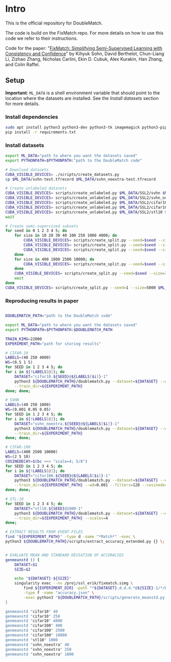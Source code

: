 # Intro

This is the official repository for DoubleMatch.

The code is build on the FixMatch repo. For more details on how to use this code we refer to their instructions.

Code for the paper: "[FixMatch: Simplifying Semi-Supervised Learning with Consistency and Confidence](https://arxiv.org/abs/2001.07685)" by 
Kihyuk Sohn, David Berthelot, Chun-Liang Li, Zizhao Zhang, Nicholas Carlini, Ekin D. Cubuk, Alex Kurakin, Han Zhang, and Colin Raffel.


## Setup

**Important**: `ML_DATA` is a shell environment variable that should point to the location where the datasets are installed. See the *Install datasets* section for more details.

### Install dependencies

```bash
sudo apt install python3 python3-dev python3-tk imagemagick python3-pip
pip install -r requirements.txt
```

### Install datasets

```bash
export ML_DATA="path to where you want the datasets saved"
export PYTHONPATH=$PYTHONPATH:"path to the DoubleMatch code"

# Download datasets
CUDA_VISIBLE_DEVICES= ./scripts/create_datasets.py
cp $ML_DATA/svhn-test.tfrecord $ML_DATA/svhn_noextra-test.tfrecord

# Create unlabeled datasets
CUDA_VISIBLE_DEVICES= scripts/create_unlabeled.py $ML_DATA/SSL2/svhn $ML_DATA/svhn-train.tfrecord $ML_DATA/svhn-extra.tfrecord &
CUDA_VISIBLE_DEVICES= scripts/create_unlabeled.py $ML_DATA/SSL2/svhn_noextra $ML_DATA/svhn-train.tfrecord &
CUDA_VISIBLE_DEVICES= scripts/create_unlabeled.py $ML_DATA/SSL2/cifar10 $ML_DATA/cifar10-train.tfrecord &
CUDA_VISIBLE_DEVICES= scripts/create_unlabeled.py $ML_DATA/SSL2/cifar100 $ML_DATA/cifar100-train.tfrecord &
CUDA_VISIBLE_DEVICES= scripts/create_unlabeled.py $ML_DATA/SSL2/stl10 $ML_DATA/stl10-train.tfrecord $ML_DATA/stl10-unlabeled.tfrecord &
wait

# Create semi-supervised subsets
for seed in 0 1 2 3 4 5; do
    for size in 10 20 30 40 100 250 1000 4000; do
        CUDA_VISIBLE_DEVICES= scripts/create_split.py --seed=$seed --size=$size $ML_DATA/SSL2/svhn $ML_DATA/svhn-train.tfrecord $ML_DATA/svhn-extra.tfrecord &
        CUDA_VISIBLE_DEVICES= scripts/create_split.py --seed=$seed --size=$size $ML_DATA/SSL2/svhn_noextra $ML_DATA/svhn-train.tfrecord &
        CUDA_VISIBLE_DEVICES= scripts/create_split.py --seed=$seed --size=$size $ML_DATA/SSL2/cifar10 $ML_DATA/cifar10-train.tfrecord &
    done
    for size in 400 1000 2500 10000; do
        CUDA_VISIBLE_DEVICES= scripts/create_split.py --seed=$seed --size=$size $ML_DATA/SSL2/cifar100 $ML_DATA/cifar100-train.tfrecord &
    done
    CUDA_VISIBLE_DEVICES= scripts/create_split.py --seed=$seed --size=1000 $ML_DATA/SSL2/stl10 $ML_DATA/stl10-train.tfrecord $ML_DATA/stl10-unlabeled.tfrecord &
    wait
done
CUDA_VISIBLE_DEVICES= scripts/create_split.py --seed=1 --size=5000 $ML_DATA/SSL2/stl10 $ML_DATA/stl10-train.tfrecord $ML_DATA/stl10-unlabeled.tfrecord
```


### Reproducing results in paper


```bash

DOUBLEMATCH_PATH="path to the DoubleMatch code"

export ML_DATA="path to where you want the datasets saved"
export PYTHONPATH=$PYTHONPATH:$DOUBLEMATCH_PATH

TRAIN_KIMG=22000
EXPERIMENT_PATH="path for storing results"

# CIFAR-10
LABELS=(40 250 4000)
WS=(0.5 1 5)
for SEED in 1 2 3 4 5; do
for i in ${!LABELS[@]}; do
    DATASET="cifar10.${SEED}@${LABELS[$i]}-1"
    python3 ${DOUBLEMATCH_PATH}/doublematch.py --dataset=${DATASET} --ws=${WS[$i]} --train_kimg=${TRAIN_KIMG}\
    --train_dir=${EXPERIMENT_PATH}
done; done;

# SVHN
LABELS=(40 250 1000)
WS=(0.001 0.05 0.05)
for SEED in 1 2 3 4 5; do
for i in ${!LABELS[@]}; do
    DATASET="svhn_noextra.${SEED}@${LABELS[$i]}-1"
    python3 ${DOUBLEMATCH_PATH}/doublematch.py --dataset=${DATASET} --ws=${WS[$i]} --train_kimg=${TRAIN_KIMG}\
    --train_dir=${EXPERIMENT_PATH}
done; done;

# CIFAR-100
LABELS=(400 2500 10000)
WS=(2 5 10)
COSINEDECAY=$(bc <<< "scale=4; 5/8")
for SEED in 1 2 3 4 5; do
for i in ${!LABELS[@]}; do
    DATASET="cifar100.${SEED}@${LABELS[$i]}-1"
    python3 ${DOUBLEMATCH_PATH}/doublematch.py --dataset=${DATASET} --ws=${WS[$i]} --train_kimg=${TRAIN_KIMG}\
    --train_dir=${EXPERIMENT_PATH} --wd=0.001 --filters=128 --cosinedececay=${COSINEDECAY}
done; done;

# STL-10
for SEED in 1 2 3 4 5; do
    DATASET="stl10.${SEED}@1000-1"
    python3 ${DOUBLEMATCH_PATH}/doublematch.py --dataset=${DATASET} --ws=1 --train_kimg=${TRAIN_KIMG}\
    --train_dir=${EXPERIMENT_PATH} --scales=4
done;

# EXTRACT RESULTS FROM EVENT-FILES
find "${EXPERIMENT_PATH}" -type d -name "*Match*" -exec \
python3 ${DOUBLEMATCH_PATH}/scripts/extract_accuracy_extended.py {} \;


# EVALUATE MEAN AND STANDARD DEVIATION OF ACCURACIES
genmeanstd () {
    DATASET=$1
    SIZE=$2

    echo "${DATASET}-${SIZE}"
    singularity exec --nv /proj/ssl_erik/fixmatch.simg \
		find ${EXPERIMENT_DIR} -path "*${DATASET}.d.d.d.*@${SIZE}-1/*/DoubleMatch*" \
		-type f -name "accuracy.json" \
		-exec python3 "${DOUBLEMATCH_PATH}/scripts/generate_meanstd.py {} +
}

genmeanstd "cifar10" 40
genmeanstd "cifar10" 250
genmeanstd "cifar10" 4000
genmeanstd "cifar100" 400
genmeanstd "cifar100" 2500
genmeanstd "cifar100" 10000
genmeanstd "stl10" 1000
genmeanstd "svhn_noextra" 40
genmeanstd "svhn_noextra" 250
genmeanstd "svhn_noextra" 1000

```

